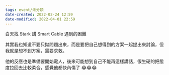 ```yaml
---
tags: event/未分類
date-created: 2022-02-24 12:59
date-modified: 2022-04-01 22:59
---
```



白天找 Stark 講 Smart Cable 遇到的困難

其實我也知道不要只拋問題出來，而是要把自己想得到的方案一起提出來討論，但我就是想不到方案，需要求救。

他的反應也是準備要開始電人，後來可能想到自己不能再這樣講話，很生硬的把態度拉回去比較柔合，感覺他都快內傷了 😂😂😂

